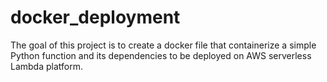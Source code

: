 # docker_deployment
The goal of this project is to create a docker file that containerize a simple Python function and its dependencies to be deployed on AWS serverless Lambda platform.

